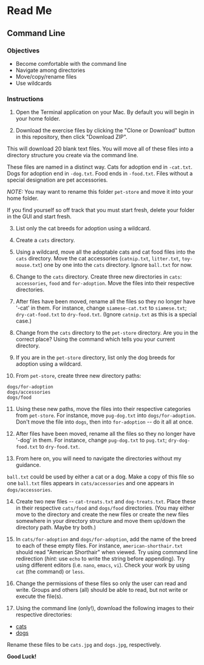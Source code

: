 # Read Me

## Command Line

### Objectives

- Become comfortable with the command line
- Navigate among directories
- Move/copy/rename files
- Use wildcards


### Instructions

1. Open the Terminal application on your Mac. By default you will begin in your home folder.

2. Download the exercise files by clicking the "Clone or Download" button in this repository, then click "Download ZIP".

  This will download 20 blank text files. You will move all of these files into a directory structure you create via the command line.

  These files are named in a distinct way. Cats for adoption end in `-cat.txt`. Dogs for adoption end in `-dog.txt`. Food ends in `-food.txt`. Files without a special designation are pet accessories.

  *NOTE:* You may want to rename this folder `pet-store` and move it into your home folder.

  If you find yourself so off track that you must start fresh, delete your folder in the GUI and start fresh.

3. List only the cat breeds for adoption using a wildcard.

4. Create a `cats` directory.

5. Using a wildcard, move all the adoptable cats and cat food files into the `cats` directory. Move the cat accessories (`catnip.txt`, `litter.txt`, `toy-mouse.txt`) one by one into the `cats` directory. Ignore `ball.txt` for now.

6. Change to the `cats` directory. Create three new directories in `cats`: `accessories`, `food` and `for-adoption`. Move the files into their respective directories.

7. After files have been moved, rename all the files so they no longer have '-cat' in them. For instance, change `siamese-cat.txt` to `siamese.txt`; `dry-cat-food.txt` to `dry-food.txt`. (Ignore `catnip.txt` as this is a special case.)

8. Change from the `cats` directory to the `pet-store` directory. Are you in the correct place? Using the command which tells you your current directory.

9. If you are in the `pet-store` directory, list only the dog breeds for adoption using a wildcard.

10. From `pet-store`, create three new directory paths:

  `dogs/for-adoption`<br/>
  `dogs/accessories`<br/>
  `dogs/food`

11. Using these new paths, move the files into their respective categories from `pet-store`. For instance, move `pug-dog.txt` into `dogs/for-adoption`. Don't move the file into `dogs`, then into `for-adoption` -- do it all at once.

12. After files have been moved, rename all the files so they no longer have '-dog' in them. For instance, change `pug-dog.txt` to `pug.txt`; `dry-dog-food.txt` to `dry-food.txt`.

13. From here on, you will need to navigate the directories without my guidance.

  `ball.txt` could be used by either a cat or a dog. Make a copy of this file so one `ball.txt` files appears in `cats/accessories` and one appears in `dogs/accessories`.

14. Create two new files -- `cat-treats.txt` and `dog-treats.txt`. Place these in their respective `cats/food` and `dogs/food` directories. (You may either move to the directory and create the new files or create the new files somewhere in your directory structure and move them up/down the directory path. Maybe try both.)

15. In `cats/for-adoption` and `dogs/for-adoption`, add the name of the breed to each of these empty files. For instance, `american-shorthair.txt` should read "American Shorthair" when viewed. Try using command line redirection (*hint:* use `echo` to write  the string before appending). Try using different editors (i.e. `nano`, `emacs`, `vi`). Check your work by using `cat` (the command) or `less`.

16. Change the permissions of these files so only the user can read and write. Groups and others (all) should be able to read, but not write or execute the file(s).

17. Using the command line (only!), download the following images to their respective directories:

  - [cats](https://upload.wikimedia.org/wikipedia/commons/thumb/0/0b/Cat_poster_1.jpg/640px-Cat_poster_1.jpg)
  - [dogs](https://upload.wikimedia.org/wikipedia/commons/thumb/d/d9/Collage_of_Nine_Dogs.jpg/546px-Collage_of_Nine_Dogs.jpg)

  Rename these files to be `cats.jpg` and `dogs.jpg`, respectively.

**Good Luck!**
